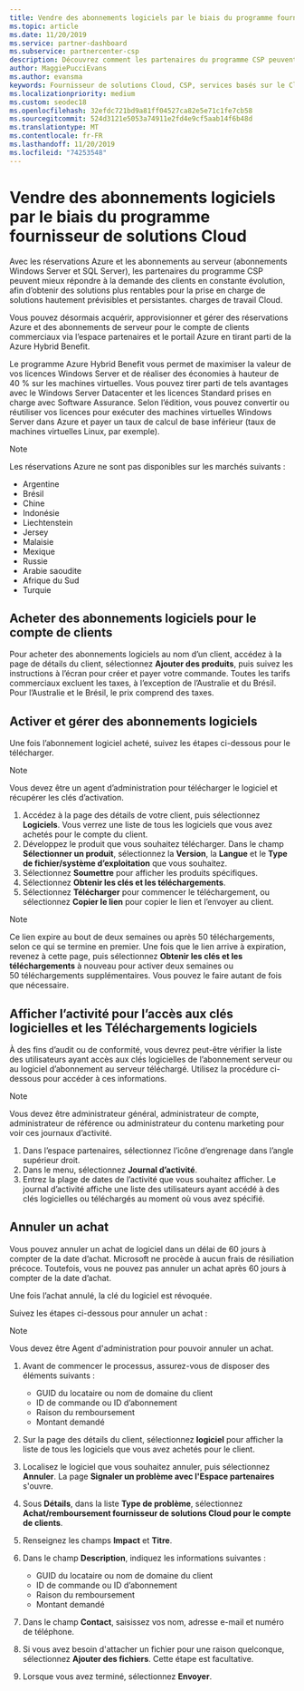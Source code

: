 ```yaml
---
title: Vendre des abonnements logiciels par le biais du programme fournisseur de solutions Cloud | Espace partenaires
ms.topic: article
ms.date: 11/20/2019
ms.service: partner-dashboard
ms.subservice: partnercenter-csp
description: Découvrez comment les partenaires du programme CSP peuvent utiliser l’espace partenaires pour acheter, gérer, vendre et annuler des instances réservées et des abonnements serveur Azure pour les clients.
author: MaggiePucciEvans
ms.author: evansma
keywords: Fournisseur de solutions Cloud, CSP, services basés sur le Cloud, Azure, Azure RI, Windows Server, SQL Server, abonnements logiciels
ms.localizationpriority: medium
ms.custom: seodec18
ms.openlocfilehash: 32efdc721bd9a81ff04527ca82e5e71c1fe7cb58
ms.sourcegitcommit: 524d3121e5053a74911e2fd4e9cf5aab14f6b48d
ms.translationtype: MT
ms.contentlocale: fr-FR
ms.lasthandoff: 11/20/2019
ms.locfileid: "74253548"
---
```

# <a name="sell-software-subscriptions-through-csp"></a>Vendre des abonnements logiciels par le biais du programme fournisseur de solutions Cloud

Avec les réservations Azure et les abonnements au serveur (abonnements Windows Server et SQL Server), les partenaires du programme CSP peuvent mieux répondre à la demande des clients en constante évolution, afin d’obtenir des solutions plus rentables pour la prise en charge de solutions hautement prévisibles et persistantes. charges de travail Cloud. 

Vous pouvez désormais acquérir, approvisionner et gérer des réservations Azure et des abonnements de serveur pour le compte de clients commerciaux via l’espace partenaires et le portail Azure en tirant parti de la Azure Hybrid Benefit. 

Le programme Azure Hybrid Benefit vous permet de maximiser la valeur de vos licences Windows Server et de réaliser des économies à hauteur de 40 % sur les machines virtuelles. Vous pouvez tirer parti de tels avantages avec le Windows Server Datacenter et les licences Standard prises en charge avec Software Assurance. Selon l’édition, vous pouvez convertir ou réutiliser vos licences pour exécuter des machines virtuelles Windows Server dans Azure et payer un taux de calcul de base inférieur (taux de machines virtuelles Linux, par exemple).

> [!NOTE]  
> Les réservations Azure ne sont pas disponibles sur les marchés suivants :  
> * Argentine
> * Brésil
> * Chine
> * Indonésie
> * Liechtenstein
> * Jersey
> * Malaisie
> * Mexique
> * Russie
> * Arabie saoudite
> * Afrique du Sud
> * Turquie

<!--March 20, 2019 - this list of countries was correct as of today. Maggie last updated the list according to FAREAST\v-pubobb in bug 20907186.
-->

## <a name="buy-software-subscriptions-on-behalf-of-customers"></a>Acheter des abonnements logiciels pour le compte de clients

Pour acheter des abonnements logiciels au nom d’un client, accédez à la page de détails du client, sélectionnez **Ajouter des produits**, puis suivez les instructions à l’écran pour créer et payer votre commande. Toutes les tarifs commerciaux excluent les taxes, à l’exception de l’Australie et du Brésil. Pour l’Australie et le Brésil, le prix comprend des taxes.

## <a name="activate-and-manage-software-subscriptions"></a>Activer et gérer des abonnements logiciels

Une fois l’abonnement logiciel acheté, suivez les étapes ci-dessous pour le télécharger.

>[!NOTE]
>Vous devez être un agent d’administration pour télécharger le logiciel et récupérer les clés d’activation.

1. Accédez à la page des détails de votre client, puis sélectionnez **Logiciels**. Vous verrez une liste de tous les logiciels que vous avez achetés pour le compte du client. 
2.  Développez le produit que vous souhaitez télécharger. Dans le champ **Sélectionner un produit**, sélectionnez la **Version**, la **Langue** et le **Type de fichier/système d’exploitation** que vous souhaitez. 
3.  Sélectionnez **Soumettre** pour afficher les produits spécifiques. 
4.  Sélectionnez **Obtenir les clés et les téléchargements**. 
5.  Sélectionnez **Télécharger** pour commencer le téléchargement, ou sélectionnez **Copier le lien** pour copier le lien et l’envoyer au client. 

>[!NOTE]
>Ce lien expire au bout de deux semaines ou après 50 téléchargements, selon ce qui se termine en premier. Une fois que le lien arrive à expiration, revenez à cette page, puis sélectionnez **Obtenir les clés et les téléchargements** à nouveau pour activer deux semaines ou 50 téléchargements supplémentaires. Vous pouvez le faire autant de fois que nécessaire. 

## <a name="view-activity-for-software-key-access-and-software-downloads"></a>Afficher l’activité pour l’accès aux clés logicielles et les Téléchargements logiciels
À des fins d’audit ou de conformité, vous devrez peut-être vérifier la liste des utilisateurs ayant accès aux clés logicielles de l’abonnement serveur ou au logiciel d’abonnement au serveur téléchargé. Utilisez la procédure ci-dessous pour accéder à ces informations. 

>[!NOTE]
>Vous devez être administrateur général, administrateur de compte, administrateur de référence ou administrateur du contenu marketing pour voir ces journaux d’activité. 

1.  Dans l’espace partenaires, sélectionnez l’icône d’engrenage dans l’angle supérieur droit. 
2.  Dans le menu, sélectionnez **Journal d’activité**.
3.  Entrez la plage de dates de l’activité que vous souhaitez afficher. Le journal d’activité affiche une liste des utilisateurs ayant accédé à des clés logicielles ou téléchargés au moment où vous avez spécifié. 

## <a name="cancel-a-purchase"></a>Annuler un achat

Vous pouvez annuler un achat de logiciel dans un délai de 60 jours à compter de la date d’achat. Microsoft ne procède à aucun frais de résiliation précoce. Toutefois, vous ne pouvez pas annuler un achat après 60 jours à compter de la date d’achat.

Une fois l’achat annulé, la clé du logiciel est révoquée. 

Suivez les étapes ci-dessous pour annuler un achat :

>[!NOTE]
>Vous devez être Agent d'administration pour pouvoir annuler un achat. 

1.  Avant de commencer le processus, assurez-vous de disposer des éléments suivants :
    -   GUID du locataire ou nom de domaine du client
    -   ID de commande ou ID d’abonnement
    -   Raison du remboursement
    -   Montant demandé

2.  Sur la page des détails du client, sélectionnez **logiciel** pour afficher la liste de tous les logiciels que vous avez achetés pour le client. 

3.  Localisez le logiciel que vous souhaitez annuler, puis sélectionnez **Annuler**. La page **Signaler un problème avec l'Espace partenaires** s'ouvre. 

4.  Sous **Détails**, dans la liste **Type de problème**, sélectionnez **Achat/remboursement fournisseur de solutions Cloud pour le compte de clients**.

5.  Renseignez les champs **Impact** et **Titre**. 

6.  Dans le champ **Description**, indiquez les informations suivantes : 
    -   GUID du locataire ou nom de domaine du client
    -   ID de commande ou ID d’abonnement
    -   Raison du remboursement
    -   Montant demandé

7.  Dans le champ **Contact**, saisissez vos nom, adresse e-mail et numéro de téléphone. 

8.  Si vous avez besoin d'attacher un fichier pour une raison quelconque, sélectionnez **Ajouter des fichiers**. Cette étape est facultative. 

9.  Lorsque vous avez terminé, sélectionnez **Envoyer**.
